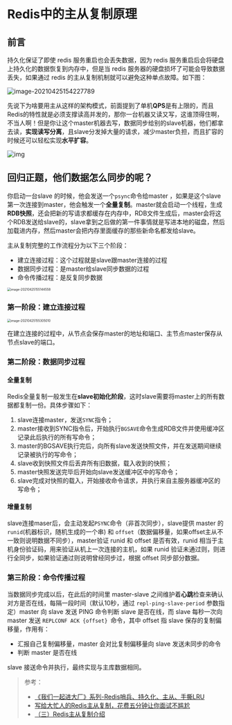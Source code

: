 # Redis中的主从复制原理

## 前言

持久化保证了即使 redis 服务重启也会丢失数据，因为 redis 服务重启后会将硬盘上持久化的数据恢复到内存中，但是当 redis 服务器的硬盘损坏了可能会导致数据丢失，如果通过 redis 的主从复制机制就可以避免这种单点故障。如下图：

![image-20210425154227789](https://raw.githubusercontent.com/zmk-c/GolangGuide/master/img/20210425154227.png)



先说下为啥要用主从这样的架构模式，前面提到了单机**QPS**是有上限的，而且Redis的特性就是必须支撑读高并发的，那你一台机器又读又写，这谁顶得住啊，不当人啊！但是你让这个master机器去写，数据同步给别的slave机器，他们都拿去读，**实现读写分离**，且slave分发掉大量的请求，减少master负担，而且扩容的时候还可以轻松实现**水平扩容**。

![img](https://user-gold-cdn.xitu.io/2019/11/7/16e43d17dfaf05bb?imageView2/0/w/1280/h/960/format/webp/ignore-error/1)

## 回归正题，他们数据怎么同步的呢？

你启动一台slave 的时候，他会发送一个`psync`命令给master ，如果是这个slave第一次连接到master，他会触发一个**全量复制**。master就会启动一个线程，生成**RDB快照**，还会把新的写请求都缓存在内存中，RDB文件生成后，master会将这个RDB发送给slave的，slave拿到之后做的第一件事情就是写进本地的磁盘，然后加载进内存，然后master会把内存里面缓存的那些新命名都发给slave。

主从复制完整的工作流程分为以下三个阶段：

- 建立连接过程：这个过程就是slave跟master连接的过程
- 数据同步过程：是master给slave同步数据的过程
- 命令传播过程：是反复同步数据

<img src="https://raw.githubusercontent.com/zmk-c/GolangGuide/master/img/20210425155144.png" alt="image-20210425155144558" style="zoom:50%;" />

### 第一阶段：建立连接过程

<img src="https://raw.githubusercontent.com/zmk-c/GolangGuide/master/img/20210425155305.png" alt="image-20210425155305010" style="zoom:50%;" />

在建立连接的过程中，从节点会保存master的地址和端口、主节点master保存从节点slave的端口。

### 第二阶段：数据同步过程

#### 全量复制

Redis全量复制一般发生在**slave初始化阶段**，这时slave需要将master上的所有数据都复制一份。具体步骤如下： 

1. slave连接master，发送`SYNC`指令； 
2. master接收到SYNC指令后，开始执行`BGSAVE`命令生成RDB文件并使用缓冲区记录此后执行的所有写命令；
3. master的BGSAVE执行完后，向所有slave发送快照文件，并在发送期间继续记录被执行的写命令； 
4. slave收到快照文件后丢弃所有旧数据，载入收到的快照；
5. master快照发送完毕后开始向slave发送缓冲区中的写命令； 
6. slave完成对快照的载入，开始接收命令请求，并执行来自主服务器缓冲区的写命令；

#### 增量复制

slave连接maser后，会主动发起`PSYNC`命令（非首次同步），slave提供 master 的 `runid`(机器标识，随机生成的一个串) 和 `offset`（数据偏移量，如果offset主从不一致则说明数据不同步），master验证 runid 和 offset 是否有效，runid 相当于主机身份验证码，用来验证从机上一次连接的主机，如果 runid 验证未通过则，则进行全同步，如果验证通过则说明曾经同步过，根据 offset 同步部分数据。

### 第三阶段：命令传播过程

当数据同步完成以后，在此后的时间里 master-slave 之间维护着**心跳**检查来确认对方是否在线，每隔一段时间（默认10秒，通过 `repl-ping-slave-period` 参数指定）master 向 slave 发送 PING 命令判断 slave 是否在线，而 slave 每秒一次向 master 发送 `REPLCONF ACK {offset} `命令，其中 offset 指 slave 保存的复制偏移量，作用有：

- 汇报自己复制偏移量，master 会对比复制偏移量向 slave 发送未同步的命令
- 判断 master 是否在线

slave 接送命令并执行，最终实现与主库数据相同。



> 参考：
>
> - [《我们一起进大厂》系列-Redis哨兵、持久化、主从、手撕LRU](https://juejin.cn/post/6844903989184577550)
>- [写给大忙人的Redis主从复制，花费五分钟让你面试不尴尬](https://juejin.cn/post/6844904178519654414)
> - [（三）Redis主从复制介绍](https://blog.csdn.net/tianya3530/article/details/88388084)